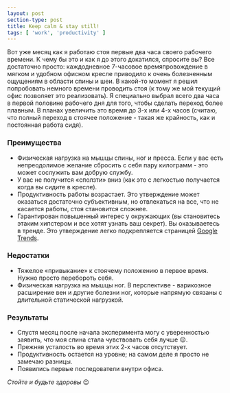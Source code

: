 ```yaml
---
layout: post
section-type: post
title: Keep calm & stay still!
tags: [ 'work', 'productivity' ]
---
```


Вот уже месяц как я работаю стоя первые два часа своего рабочего времени. К чему бы это и как я до этого докатился, спросите вы? Все достаточно просто: каждодневное 7-часовое времяпровождение в мягком и удобном офисном кресле приводило к очень болезненным ощущениям в области спины и шеи. В какой-то момент я решил попробовать немного времени проводить стоя (к тому же мой текущий офис позволяет это реализовать). Я специально выбрал всего два часа в первой половине рабочего дня для того, чтобы сделать переход более плавным. В планах увеличить это время до 3-х или 4-х часов (считаю, что полный переход в стоячее положение - такая же крайность, как и постоянная работа сидя).

### Преимущества

- Физическая нагрузка на мышцы спины, ног и пресса. Если у вас есть непреодолимое желание сбросить с себя пару килограмм - это может сослужить вам добрую службу.
- У вас не получится «сползти» вниз (как это с легкостью получается когда вы сидите в кресле).
- Продуктивность работы возрастает. Это утверждение может оказаться достаточно субъективным, но отвлекаться на все, что не касается работы, стоя становится сложнее.
- Гарантирован повышенный интерес у окружающих (вы становитесь этаким хипстером и все хотят узнать ваш секрет). Вы оказываетесь в тренде. Это утверждение легко подкрепляется страницей [Google Trends](https://www.google.com/trends/explore#q=standing%20desk).

### Недостатки

- Тяжелое «привыкание» к стоячему положению в первое время. Нужно просто перебороть себя.
- Физическая нагрузка на мышцы ног. В перспективе - варикозное расширение вен и другие болезни ног, которые напрямую связаны с длительной статической нагрузкой.

### Результаты

- Спустя месяц после начала эксперимента могу с уверенностью заявить, что моя спина стала чувствовать себя лучше 😌.
- Прежняя усталость во время этих 2-х часов отсутствует.
- Продуктивность остается на уровне; на самом деле я просто не замечаю разницы.
- Появились первые последователи внутри офиса.

*Стойте и будьте здоровы* 😉
